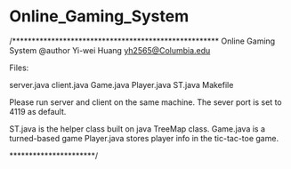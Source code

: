 Online_Gaming_System
====================
/*****************************************************
Online Gaming System
@author Yi-wei Huang
yh2565@Columbia.edu


Files:

server.java
client.java
Game.java
Player.java
ST.java
Makefile

Please run server and client on the same machine.
The sever port is set to 4119 as default.

ST.java is the helper class built on java TreeMap class.
Game.java is a turned-based game
Player.java stores player info in the tic-tac-toe game.


**********************/
